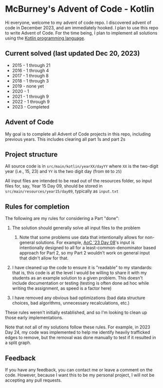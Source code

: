 # McBurney's Advent of Code - Kotlin

Hi everyone, welcome to my advent of code repo. I discovered advent of code in December 2023, and am immediately hooked.
I plan to use this repo to write Advent of Code. For the time being, I plan to implement all solutions using the 
[Kotlin programming language](https://kotlinlang.org/).

## Current solved (last updated Dec 20, 2023)

* 2015 - 1 through 21
* 2016 - 1 through 4
* 2017 - 1 through 8
* 2018 - 1 through 3
* 2019 - none yet
* 2020 - 1
* 2021 - 1 through 9
* 2022 - 1 through 9
* 2023 - Completed

## Advent of Code

My goal is to complete all Advent of Code projects in this repo, including previous years. This includes clearing
all part 1s and part 2s

## Project structure

All source code is in `src/main/kotlin/yearXX/dayYY` where `XX` is the two-digit year (i.e., 15, 23) and
`YY` is the two digit day (from `00` to `25`)

All input files are intended to be read out of the resources folder, so input files for, say, Year 15 Day 09, should be
stored in `src/main/resources/year15/day09`, typically as `input.txt`

## Rules for completion

The following are my rules for considering a Part "done":
1) The solution should generally solve all input files to the problem 
    1) Note that some problems use data that intentionally allows for non-general solutions. For example,
   [AoC '23 Day 08](https://adventofcode.com/2023/day/8)'s input is intentionally designed to all for a 
   least-common-denominator based approach for Part 2, so my Part 2 wouldn't work on general input that 
   didn't allow for that.
   
2) I have cleaned up the code to ensure it is "readable" to my standards: that is, this code is at the level I would
be willing to share it with my students as an example solution to a given problem. This doesn't include documentation or testing (testing is often done ad hoc while writing the assignment, as speed is a factor here)
3) I have removed any obvious bad optimizations (bad data structure choices, bad algorithms, unnecessary recalculations, etc.)

These rules weren't initially established, and so I'm looking to clean up those early implementations.

Note that not all of my solutions follow these rules. For example, in 2023 Day 24, my code was implemented
to help me identify heavily trafficked edges to remove, but the removal was done manually to test if it
resulted in a split graph.

## Feedback

If you have any feedback, you can contact me or leave a comment on the code. However, because I want this to be my
personal project, I will not be accepting any pull requests.
